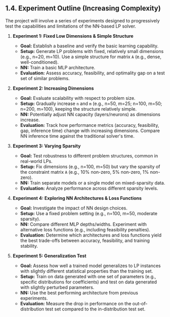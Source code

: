 ## 1.4. Experiment Outline (Increasing Complexity)

The project will involve a series of experiments designed to progressively test the capabilities and limitations of the NN-based LP solver.

1.  **Experiment 1: Fixed Low Dimensions & Simple Structure**
    *   **Goal:** Establish a baseline and verify the basic learning capability.
    *   **Setup:** Generate LP problems with fixed, relatively small dimensions (e.g., n=20, m=10). Use a simple structure for matrix `A` (e.g., dense, well-conditioned).
    *   **NN:** Train a basic MLP architecture.
    *   **Evaluation:** Assess accuracy, feasibility, and optimality gap on a test set of similar problems.

2.  **Experiment 2: Increasing Dimensions**
    *   **Goal:** Evaluate scalability with respect to problem size.
    *   **Setup:** Gradually increase `n` and `m` (e.g., n=50, m=25; n=100, m=50; n=200, m=100), keeping the structure relatively simple.
    *   **NN:** Potentially adjust NN capacity (layers/neurons) as dimensions increase.
    *   **Evaluation:** Track how performance metrics (accuracy, feasibility, gap, inference time) change with increasing dimensions. Compare NN inference time against the traditional solver's time.

3.  **Experiment 3: Varying Sparsity**
    *   **Goal:** Test robustness to different problem structures, common in real-world LPs.
    *   **Setup:** Fix dimensions (e.g., n=100, m=50) but vary the sparsity of the constraint matrix `A` (e.g., 10% non-zero, 5% non-zero, 1% non-zero).
    *   **NN:** Train separate models or a single model on mixed-sparsity data.
    *   **Evaluation:** Analyze performance across different sparsity levels.

4.  **Experiment 4: Exploring NN Architectures & Loss Functions**
    *   **Goal:** Investigate the impact of NN design choices.
    *   **Setup:** Use a fixed problem setting (e.g., n=100, m=50, moderate sparsity).
    *   **NN:** Compare different MLP depths/widths. Experiment with alternative loss functions (e.g., including feasibility penalties).
    *   **Evaluation:** Determine which architectures and loss functions yield the best trade-offs between accuracy, feasibility, and training stability.

5.  **Experiment 5: Generalization Test**
    *   **Goal:** Assess how well a trained model generalizes to LP instances with slightly different statistical properties than the training set.
    *   **Setup:** Train on data generated with one set of parameters (e.g., specific distributions for coefficients) and test on data generated with slightly perturbed parameters.
    *   **NN:** Use the best performing architecture from previous experiments.
    *   **Evaluation:** Measure the drop in performance on the out-of-distribution test set compared to the in-distribution test set.

